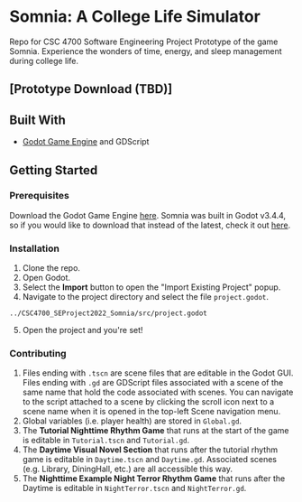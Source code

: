 # Somnia: A College Life Simulator
Repo for CSC 4700 Software Engineering Project Prototype of the game Somnia. Experience the wonders of time, energy, and sleep management during college life.

## [Prototype Download (TBD)]

## Built With
- [Godot Game Engine](https://godotengine.org/) and GDScript

## Getting Started

### Prerequisites
Download the Godot Game Engine [here](https://godotengine.org/download/linux#links). Somnia was built in Godot v3.4.4, so if you would like to download that instead of the latest, check it out [here](https://downloads.tuxfamily.org/godotengine/3.4.4/).

### Installation
1. Clone the repo.
2. Open Godot.
3. Select the **Import** button to open the "Import Existing Project" popup.
4. Navigate to the project directory and select the file `project.godot`.
```
../CSC4700_SEProject2022_Somnia/src/project.godot
```
5. Open the project and you're set!

### Contributing
1. Files ending with `.tscn` are scene files that are editable in the Godot GUI. Files ending with `.gd` are GDScript files associated with a scene of the same name that hold the code associated with scenes. You can navigate to the script attached to a scene by clicking the scroll icon next to a scene name when it is opened in the top-left Scene navigation menu.
2. Global variables (i.e. player health) are stored in `Global.gd`.
3. The **Tutorial Nighttime Rhythm Game** that runs at the start of the game is editable in `Tutorial.tscn` and `Tutorial.gd`.
4. The **Daytime Visual Novel Section** that runs after the tutorial rhythm game is editable in `Daytime.tscn` and `Daytime.gd`. Associated scenes (e.g. Library, DiningHall, etc.) are all accessible this way.
5. The **Nighttime Example Night Terror Rhythm Game** that runs after the Daytime is editable in `NightTerror.tscn` and `NightTerror.gd`.
